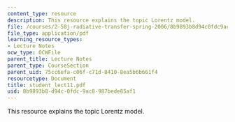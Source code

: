 ```yaml
---
content_type: resource
description: This resource explains the topic Lorentz model.
file: /courses/2-58j-radiative-transfer-spring-2006/8b9893b8d94c0fdc9ac8987bede85af1_student_lect11.pdf
file_type: application/pdf
learning_resource_types:
- Lecture Notes
ocw_type: OCWFile
parent_title: Lecture Notes
parent_type: CourseSection
parent_uid: 75cc6efa-c06f-c71d-8410-8ea5b6b661f4
resourcetype: Document
title: student_lect11.pdf
uid: 8b9893b8-d94c-0fdc-9ac8-987bede85af1
---
```

This resource explains the topic Lorentz model.